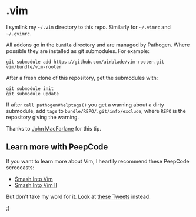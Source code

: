 # .vim

I symlink my `~/.vim` directory to this repo.  Similarly for `~/.vimrc` and `~/.gvimrc`.

All addons go in the `bundle` directory and are managed by Pathogen.
Where possible they are installed as git submodules.  For example:

    git submodule add https://github.com/airblade/vim-rooter.git vim/bundle/vim-rooter

After a fresh clone of this repository, get the submodules with:

    git submodule init
    git submodule update

If after `call pathogen#helptags()` you get a warning about a dirty submodule,
add `tags` to `bundle/REPO/.git/info/exclude`, where `REPO` is the repository
giving the warning.

Thanks to [John MacFarlane](https://github.com/jgm/dotvim/blob/master/README) for this tip.

## Learn more with PeepCode

If you want to learn more about Vim, I heartily recommend these PeepCode screecasts:

* [Smash Into Vim](http://peepcode.com/products/smash-into-vim-i)
* [Smash Into Vim II](http://peepcode.com/products/smash-into-vim-ii)

But don't take my word for it.  Look at [these Tweets](http://airbladesoftware.com/portfolio) instead.

;)
